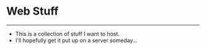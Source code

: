 # Web Stuff
-----------------------------------------------
* This is a collection of stuff I want to host.
* I'll hopefully get it put up on a server someday...
